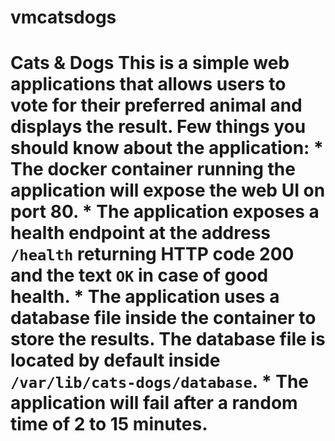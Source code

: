 # vmcatsdogs
# Cats &amp; Dogs  This is a simple web applications that allows users to vote for their preferred animal and displays the result.  Few things you should know about the application:   * The docker container running the application will expose the web UI on port 80.  * The application exposes a health endpoint at the address `/health` returning HTTP code 200 and the text `OK` in case of good health.  * The application uses a database file inside the container to store the results. The database file is located by default inside `/var/lib/cats-dogs/database`.  * The application will fail after a random time of 2 to 15 minutes.

